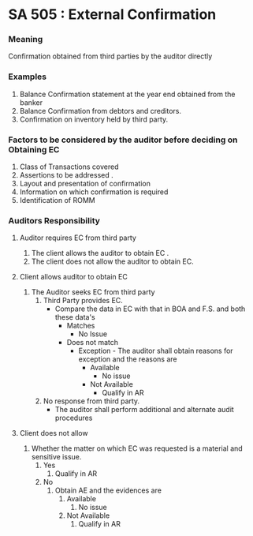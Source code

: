 # SA 505 : External Confirmation

### Meaning

Confirmation obtained from third parties by the auditor directly 

### Examples

1. Balance Confirmation statement at the year end obtained from the banker 
2. Balance Confirmation from debtors and creditors.
3. Confirmation on inventory held by third party.

### Factors to be considered by the auditor before deciding on Obtaining EC

1. Class of Transactions covered 
2. Assertions to be addressed .
3. Layout and presentation of confirmation
4. Information on which confirmation is required  
5. Identification of ROMM 

### Auditors Responsibility

1. Auditor requires EC from third party 
    1. The client allows the auditor to obtain EC .
    2. The client does not allow the auditor to obtain EC.
2. Client allows auditor to obtain EC 
    1. The Auditor seeks EC from third party
        1. Third Party provides EC.
            - Compare the data in EC with that in BOA and F.S. and both these data's
                - Matches
                    - No Issue
                - Does not match
                    - Exception - The auditor shall obtain reasons for exception and the reasons are
                        - Available
                            - No issue
                        - Not Available
                            - Qualify in AR
        2. No response from third party.
            - The auditor shall perform additional and alternate audit procedures

3. Client does not allow
    1. Whether the matter on which EC was requested is a material and sensitive issue.
        1. Yes
            1. Qualify in AR
        2. No
            1. Obtain AE and the evidences are 
                1. Available 
                    1. No issue 
                2. Not Available 
                    1. Qualify in AR